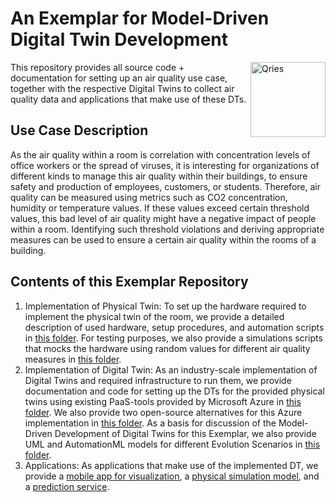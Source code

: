# An Exemplar for Model-Driven Digital Twin Development
<a href="https://cdl-mint.se.jku.at/" >
<img alt="Qries" align="Right" src="https://cdl-mint.se.jku.at/wp-content/uploads/2019/04/CDL-MINT.png"
width=120" height="120">
</a>

This repository provides all source code + documentation for setting up an air quality use case, together with the respective Digital Twins to collect air quality data and applications that make use of these DTs.
                       
## Use Case Description
As the air quality within a room is correlation with concentration levels of office workers or the spread of viruses, it is interesting for organizations of different kinds to manage this air quality within their buildings, to ensure safety and production of employees, customers, or students. Therefore, air quality can be measured using metrics such as CO2 concentration, humidity or temperature values. If these values exceed certain threshold values, this bad level of air quality might have a negative impact of people within a room. Identifying such threshold violations and deriving appropriate measures can be used to ensure a certain air quality within the rooms of a building.

## Contents of this Exemplar Repository
1. Implementation of Physical Twin: To set up the hardware required to implement the physical twin of the room, we provide a detailed description of used hardware, setup procedures, and automation scripts in [this folder](./physical_twin/hardware_setup). For testing purposes, we also provide a simulations scripts that mocks the hardware using random values for different air quality measures in [this folder](./physical_twin/simulated_hardware).
2. Implementation of Digital Twin: As an industry-scale implementation of Digital Twins and required infrastructure to run them, we provide documentation and code for setting up the DTs for the provided physical twins using existing PaaS-tools provided by Microsoft Azure in [this folder](./digital_twin/azure). We also provide two open-source alternatives for this Azure implementation in [this folder](./digital_twin/open-source). As a basis for discussion of the Model-Driven Development of Digital Twins for this Exemplar, we also provide UML and AutomationML models for different Evolution Scenarios in [this folder](./digital_twin/models).
3. Applications: As applications that make use of the implemented DT, we provide a [mobile app for visualization](./applications/visualisation), a [physical simulation model](./applications/physical_modelling), and a [prediction service](./applications/machine_learning). 
